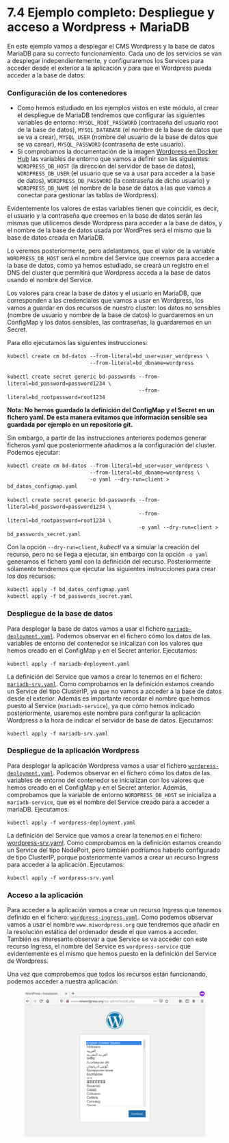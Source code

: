 # 7.4 Ejemplo completo: Despliegue y acceso a Wordpress + MariaDB

En este ejemplo vamos a desplegar el CMS Wordpress y la base de datos MariaDB para su correcto funcionamiento. Cada uno de los servicios se van a desplegar independientemente, y configuraremos los Services para acceder desde el exterior a la aplicación y para que el Wordpress pueda acceder a la base de datos:

### Configuración de los contenedores

- Como hemos estudiado en los ejemplos vistos en este módulo, al crear el despliegue de MariaDB tendremos que configurar las siguientes variables de entorno: `MYSQL_ROOT_PASSWORD` (contraseña del usuario root de la base de datos), `MYSQL_DATABASE` (el nombre de la base de datos que se va a crear), `MYSQL_USER` (nombre del usuario de la base de datos que se va carear), `MYSQL_PASSWORD` (contraseña de este usuario).
- Si comprobamos la documentación de la imagen [Wordpress en Docker Hub](https://hub.docker.com/_/wordpress) las variables de entorno que vamos a definir son las siguientes: `WORDPRESS_DB_HOST` (la dirección del servidor de base de datos), `WORDPRESS_DB_USER` (el usuario que se va a usar para acceder a la base de datos), `WORDPRESS_DB_PASSWORD` (la contraseña de dicho usuario) y `WORDPRESS_DB_NAME` (el nombre de la base de datos a las que vamos a conectar para gestionar las tablas de Wordpress).

Evidentemente los valores de estas variables tienen que coincidir, es decir, el usuario y la contraseña que creemos en la base de datos serán las mismas que utilicemos desde Wordpress para acceder a la base de datos, y el nombre de la base de datos usada por WordPres será el mismo que la base de datos creada en MariaDB.

Lo veremos posteriormente, pero adelantamos, que el valor de la variable `WORDPRESS_DB_HOST` será el nombre del Service que creemos para acceder a la base de datos, como ya hemos estudiado, se creará un registro en el DNS del cluster que permitirá que Wordpress acceda a la base de datos usando el nombre del Service.

Los valores para crear la base de datos y el usuario en MariaDB, que corresponden a las credenciales que vamos a usar en Wordpress, los vamos a guardar en dos recursos de nuestro cluster: los datos no sensibles (nombre de usuario y nombre de la base de datos) lo guardaremos en un ConfigMap y los datos sensibles, las contraseñas, la guardaremos en un Secret.

Para ello ejecutamos las siguientes instrucciones:

```
kubectl create cm bd-datos --from-literal=bd_user=user_wordpress \
                           --from-literal=bd_dbname=wordpress

kubectl create secret generic bd-passwords --from-literal=bd_password=password1234 \
                                           --from-literal=bd_rootpassword=root1234
```

**Nota: No hemos guardado la definición del ConfigMap y el Secret en un fichero yaml. De esta manera evitamos que información sensible sea guardada por ejemplo en un repositorio git.**

Sin embargo, a partir de las instrucciones anteriores podemos generar ficheros yaml que posteriormente añadimos a la configuración del cluster. Podemos ejecutar:

```
kubectl create cm bd-datos --from-literal=bd_user=user_wordpress \
                           --from-literal=bd_dbname=wordpress \
                           -o yaml --dry-run=client > bd_datos_configmap.yaml

kubectl create secret generic bd-passwords --from-literal=bd_password=password1234 \
                                           --from-literal=bd_rootpassword=root1234 \
                                           -o yaml --dry-run=client > bd_passwords_secret.yaml
```

Con la opción `--dry-run=client`, _kubectl_ va a simular la creación del recurso, pero no se llega a ejecutar, sin embargo con la opción `-o yaml` generamos el fichero yaml con la definición del recurso. Posteriormente sólamente tendremos que ejecutar las siguientes instrucciones para crear los dos recursos:

```
kubectl apply -f bd_datos_configmap.yaml
kubectl apply -f bd_passwords_secret.yaml
```

### Despliegue de la base de datos

Para desplegar la base de datos vamos a usar el fichero [`mariadb-deployment.yaml`](https://educacionadistancia.juntadeandalucia.es/profesorado/pluginfile.php/2171722/mod_imscp/content/1/mariadb-deployment.yaml). Podemos observar en el fichero cómo los datos de las variables de entorno del contenedor se inicalizan con los valores que hemos creado en el ConfigMap y en el Secret anterior. Ejecutamos:

```
kubectl apply -f mariadb-deployment.yaml
```

La definición del Service que vamos a crear lo tenemos en el fichero: [`mariadb-srv.yaml`](https://educacionadistancia.juntadeandalucia.es/profesorado/pluginfile.php/2171722/mod_imscp/content/1/mariadb-srv.yaml). Como comprobamos en la definición estamos creando un Service del tipo ClusterIP, ya que no vamos a acceder a la base de datos desde el exterior. Además es importante recordar el nombre que hemos puesto al Service (`mariadb-service`), ya que cómo hemos indicado posteriormente, usaremos este nombre para configurar la aplicación Wordpress a la hora de indicar el servidor de base de datos. Ejecutamos:

```
kubectl apply -f mariadb-srv.yaml
```

### Despliegue de la aplicación Wordpress

Para desplegar la aplicación Wordpress vamos a usar el fichero [`wordpress-deployment.yaml`](https://educacionadistancia.juntadeandalucia.es/profesorado/pluginfile.php/2171722/mod_imscp/content/1/wordpress-deployment.yaml). Podemos observar en el fichero cómo los datos de las variables de entorno del contenedor se inicializan con los valores que hemos creado en el ConfigMap y en el Secret anterior. Además, comprobamos que la variable de entorno `WORDPRESS_DB_HOST` se inicializa a `mariadb-service`, que es el nombre del Service creado para a acceder a mariaDB. Ejecutamos:

```
kubectl apply -f wordpress-deployment.yaml
```

La definición del Service que vamos a crear la tenemos en el fichero: [wordpress-srv.yaml](https://educacionadistancia.juntadeandalucia.es/profesorado/pluginfile.php/2171722/mod_imscp/content/1/wordpress-srv.yaml). Como comprobamos en la definición estamos creando un Service del tipo NodePort, pero también podríamos haberlo configurado de tipo ClusterIP, porque posteriormente vamos a crear un recurso Ingress para acceder a la aplicación. Ejecutamos:

```
kubectl apply -f wordpress-srv.yaml
```

### Acceso a la aplicación

Para acceder a la aplicación vamos a crear un recurso Ingress que tenemos definido en el fichero: [`wordpress-ingress.yaml`](https://educacionadistancia.juntadeandalucia.es/profesorado/pluginfile.php/2171722/mod_imscp/content/1/wordpress-ingress.yaml). Como podemos observar vamos a usar el nombre `www.miwordpress.org` que tendremos que añadir en la resolución estática del ordenador desde el que vamos a acceder. También es interesante observar a que Service se va acceder con este recurso Ingress, el nombre del Service es `wordpress-service` que evidentemente es el mismo que hemos puesto en la definición del Service de Wordpress.

Una vez que comprobemos que todos los recursos están funcionando, podemos acceder a nuestra aplicación:

<figure><img src="../../../Despliegue-de-aplicaciones-web/assets/wordpress.png" alt=""><figcaption></figcaption></figure>
